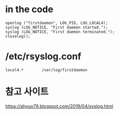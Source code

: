 # in the code
```
openlog ("firstdaemon", LOG_PID, LOG_LOCAL4);
syslog (LOG_NOTICE, "First daemon started.");
syslog (LOG_NOTICE, "First daemon terminated.");
closelog();
```

# /etc/rsyslog.conf
```
local4.*        /var/log/firstdaemon
```

# 참고 사이트
https://ahyuo79.blogspot.com/2019/04/syslog.html
